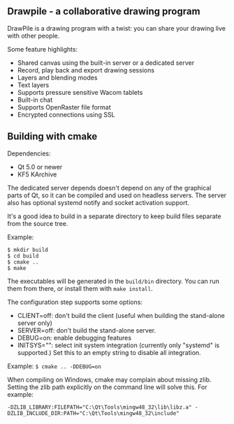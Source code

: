 Drawpile - a collaborative drawing program
------------------------------------------

DrawPile is a drawing program with a twist: you can share your drawing
live with other people.

Some feature highlights:

* Shared canvas using the built-in server or a dedicated server
* Record, play back and export drawing sessions
* Layers and blending modes
* Text layers
* Supports pressure sensitive Wacom tablets
* Built-in chat
* Supports OpenRaster file format
* Encrypted connections using SSL

## Building with cmake

Dependencies:

* Qt 5.0 or newer
* KF5 KArchive

The dedicated server depends doesn't depend on any of the graphical parts of Qt,
so it can be compiled and used on headless servers. The server also has optional
systemd notify and socket activation support.

It's a good idea to build in a separate directory to keep build files
separate from the source tree.

Example:

    $ mkdir build
    $ cd build
    $ cmake ..
    $ make

The executables will be generated in the `build/bin` directory. You can run them from there,
or install them with `make install`.

The configuration step supports some options:

* CLIENT=off: don't build the client (useful when building the stand-alone server only)
* SERVER=off: don't build the stand-alone server.
* DEBUG=on: enable debugging features
* INITSYS="": select init system integration (currently only "systemd" is supported.) Set this to an empty string to disable all integration.

Example: `$ cmake .. -DDEBUG=on`

When compiling on Windows, cmake may complain about missing zlib. Setting the zlib path explicitly on the command line will solve this. For example:

    -DZLIB_LIBRARY:FILEPATH="C:\Qt\Tools\mingw48_32\lib\libz.a" -DZLIB_INCLUDE_DIR:PATH="C:\Qt\Tools\mingw48_32\include"


